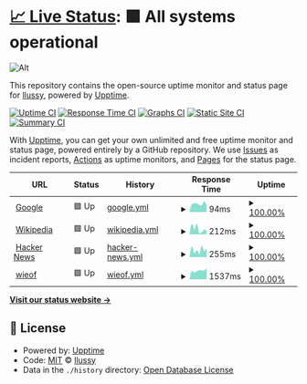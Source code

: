# [📈 Live Status](https://demo.upptime.js.org): <!--live status--> **🟩 All systems operational**

![Alt](https://repobeats.axiom.co/api/embed/abd6383c3f59ba13af62ce565fc7eb5448d17f7c.svg "Repobeats analytics image")

This repository contains the open-source uptime monitor and status page for [llussy](https://llussy.github.io), powered by [Upptime](https://github.com/upptime/upptime).

[![Uptime CI](https://github.com/llussy/upptime/workflows/Uptime%20CI/badge.svg)](https://github.com/llussy/upptime/actions?query=workflow%3A%22Uptime+CI%22)
[![Response Time CI](https://github.com/llussy/upptime/workflows/Response%20Time%20CI/badge.svg)](https://github.com/llussy/upptime/actions?query=workflow%3A%22Response+Time+CI%22)
[![Graphs CI](https://github.com/llussy/upptime/workflows/Graphs%20CI/badge.svg)](https://github.com/llussy/upptime/actions?query=workflow%3A%22Graphs+CI%22)
[![Static Site CI](https://github.com/llussy/upptime/workflows/Static%20Site%20CI/badge.svg)](https://github.com/llussy/upptime/actions?query=workflow%3A%22Static+Site+CI%22)
[![Summary CI](https://github.com/llussy/upptime/workflows/Summary%20CI/badge.svg)](https://github.com/llussy/upptime/actions?query=workflow%3A%22Summary+CI%22)

With [Upptime](https://upptime.js.org), you can get your own unlimited and free uptime monitor and status page, powered entirely by a GitHub repository. We use [Issues](https://github.com/llussy/upptime/issues) as incident reports, [Actions](https://github.com/llussy/upptime/actions) as uptime monitors, and [Pages](https://demo.upptime.js.org) for the status page.

<!--start: status pages-->
<!-- This summary is generated by Upptime (https://github.com/upptime/upptime) -->
<!-- Do not edit this manually, your changes will be overwritten -->
<!-- prettier-ignore -->
| URL | Status | History | Response Time | Uptime |
| --- | ------ | ------- | ------------- | ------ |
| <img alt="" src="https://icons.duckduckgo.com/ip3/www.google.com.ico" height="13"> [Google](https://www.google.com) | 🟩 Up | [google.yml](https://github.com/llussy/upptime/commits/HEAD/history/google.yml) | <details><summary><img alt="Response time graph" src="./graphs/google/response-time-week.png" height="20"> 94ms</summary><br><a href="https://llussy.github.io/upptime/history/google"><img alt="Response time 108" src="https://img.shields.io/endpoint?url=https%3A%2F%2Fraw.githubusercontent.com%2Fllussy%2Fupptime%2FHEAD%2Fapi%2Fgoogle%2Fresponse-time.json"></a><br><a href="https://llussy.github.io/upptime/history/google"><img alt="24-hour response time 78" src="https://img.shields.io/endpoint?url=https%3A%2F%2Fraw.githubusercontent.com%2Fllussy%2Fupptime%2FHEAD%2Fapi%2Fgoogle%2Fresponse-time-day.json"></a><br><a href="https://llussy.github.io/upptime/history/google"><img alt="7-day response time 94" src="https://img.shields.io/endpoint?url=https%3A%2F%2Fraw.githubusercontent.com%2Fllussy%2Fupptime%2FHEAD%2Fapi%2Fgoogle%2Fresponse-time-week.json"></a><br><a href="https://llussy.github.io/upptime/history/google"><img alt="30-day response time 94" src="https://img.shields.io/endpoint?url=https%3A%2F%2Fraw.githubusercontent.com%2Fllussy%2Fupptime%2FHEAD%2Fapi%2Fgoogle%2Fresponse-time-month.json"></a><br><a href="https://llussy.github.io/upptime/history/google"><img alt="1-year response time 109" src="https://img.shields.io/endpoint?url=https%3A%2F%2Fraw.githubusercontent.com%2Fllussy%2Fupptime%2FHEAD%2Fapi%2Fgoogle%2Fresponse-time-year.json"></a></details> | <details><summary><a href="https://llussy.github.io/upptime/history/google">100.00%</a></summary><a href="https://llussy.github.io/upptime/history/google"><img alt="All-time uptime 99.99%" src="https://img.shields.io/endpoint?url=https%3A%2F%2Fraw.githubusercontent.com%2Fllussy%2Fupptime%2FHEAD%2Fapi%2Fgoogle%2Fuptime.json"></a><br><a href="https://llussy.github.io/upptime/history/google"><img alt="24-hour uptime 100.00%" src="https://img.shields.io/endpoint?url=https%3A%2F%2Fraw.githubusercontent.com%2Fllussy%2Fupptime%2FHEAD%2Fapi%2Fgoogle%2Fuptime-day.json"></a><br><a href="https://llussy.github.io/upptime/history/google"><img alt="7-day uptime 100.00%" src="https://img.shields.io/endpoint?url=https%3A%2F%2Fraw.githubusercontent.com%2Fllussy%2Fupptime%2FHEAD%2Fapi%2Fgoogle%2Fuptime-week.json"></a><br><a href="https://llussy.github.io/upptime/history/google"><img alt="30-day uptime 100.00%" src="https://img.shields.io/endpoint?url=https%3A%2F%2Fraw.githubusercontent.com%2Fllussy%2Fupptime%2FHEAD%2Fapi%2Fgoogle%2Fuptime-month.json"></a><br><a href="https://llussy.github.io/upptime/history/google"><img alt="1-year uptime 99.97%" src="https://img.shields.io/endpoint?url=https%3A%2F%2Fraw.githubusercontent.com%2Fllussy%2Fupptime%2FHEAD%2Fapi%2Fgoogle%2Fuptime-year.json"></a></details>
| <img alt="" src="https://icons.duckduckgo.com/ip3/en.wikipedia.org.ico" height="13"> [Wikipedia](https://en.wikipedia.org) | 🟩 Up | [wikipedia.yml](https://github.com/llussy/upptime/commits/HEAD/history/wikipedia.yml) | <details><summary><img alt="Response time graph" src="./graphs/wikipedia/response-time-week.png" height="20"> 212ms</summary><br><a href="https://llussy.github.io/upptime/history/wikipedia"><img alt="Response time 207" src="https://img.shields.io/endpoint?url=https%3A%2F%2Fraw.githubusercontent.com%2Fllussy%2Fupptime%2FHEAD%2Fapi%2Fwikipedia%2Fresponse-time.json"></a><br><a href="https://llussy.github.io/upptime/history/wikipedia"><img alt="24-hour response time 104" src="https://img.shields.io/endpoint?url=https%3A%2F%2Fraw.githubusercontent.com%2Fllussy%2Fupptime%2FHEAD%2Fapi%2Fwikipedia%2Fresponse-time-day.json"></a><br><a href="https://llussy.github.io/upptime/history/wikipedia"><img alt="7-day response time 212" src="https://img.shields.io/endpoint?url=https%3A%2F%2Fraw.githubusercontent.com%2Fllussy%2Fupptime%2FHEAD%2Fapi%2Fwikipedia%2Fresponse-time-week.json"></a><br><a href="https://llussy.github.io/upptime/history/wikipedia"><img alt="30-day response time 193" src="https://img.shields.io/endpoint?url=https%3A%2F%2Fraw.githubusercontent.com%2Fllussy%2Fupptime%2FHEAD%2Fapi%2Fwikipedia%2Fresponse-time-month.json"></a><br><a href="https://llussy.github.io/upptime/history/wikipedia"><img alt="1-year response time 185" src="https://img.shields.io/endpoint?url=https%3A%2F%2Fraw.githubusercontent.com%2Fllussy%2Fupptime%2FHEAD%2Fapi%2Fwikipedia%2Fresponse-time-year.json"></a></details> | <details><summary><a href="https://llussy.github.io/upptime/history/wikipedia">100.00%</a></summary><a href="https://llussy.github.io/upptime/history/wikipedia"><img alt="All-time uptime 100.00%" src="https://img.shields.io/endpoint?url=https%3A%2F%2Fraw.githubusercontent.com%2Fllussy%2Fupptime%2FHEAD%2Fapi%2Fwikipedia%2Fuptime.json"></a><br><a href="https://llussy.github.io/upptime/history/wikipedia"><img alt="24-hour uptime 100.00%" src="https://img.shields.io/endpoint?url=https%3A%2F%2Fraw.githubusercontent.com%2Fllussy%2Fupptime%2FHEAD%2Fapi%2Fwikipedia%2Fuptime-day.json"></a><br><a href="https://llussy.github.io/upptime/history/wikipedia"><img alt="7-day uptime 100.00%" src="https://img.shields.io/endpoint?url=https%3A%2F%2Fraw.githubusercontent.com%2Fllussy%2Fupptime%2FHEAD%2Fapi%2Fwikipedia%2Fuptime-week.json"></a><br><a href="https://llussy.github.io/upptime/history/wikipedia"><img alt="30-day uptime 100.00%" src="https://img.shields.io/endpoint?url=https%3A%2F%2Fraw.githubusercontent.com%2Fllussy%2Fupptime%2FHEAD%2Fapi%2Fwikipedia%2Fuptime-month.json"></a><br><a href="https://llussy.github.io/upptime/history/wikipedia"><img alt="1-year uptime 100.00%" src="https://img.shields.io/endpoint?url=https%3A%2F%2Fraw.githubusercontent.com%2Fllussy%2Fupptime%2FHEAD%2Fapi%2Fwikipedia%2Fuptime-year.json"></a></details>
| <img alt="" src="https://icons.duckduckgo.com/ip3/news.ycombinator.com.ico" height="13"> [Hacker News](https://news.ycombinator.com) | 🟩 Up | [hacker-news.yml](https://github.com/llussy/upptime/commits/HEAD/history/hacker-news.yml) | <details><summary><img alt="Response time graph" src="./graphs/hacker-news/response-time-week.png" height="20"> 255ms</summary><br><a href="https://llussy.github.io/upptime/history/hacker-news"><img alt="Response time 308" src="https://img.shields.io/endpoint?url=https%3A%2F%2Fraw.githubusercontent.com%2Fllussy%2Fupptime%2FHEAD%2Fapi%2Fhacker-news%2Fresponse-time.json"></a><br><a href="https://llussy.github.io/upptime/history/hacker-news"><img alt="24-hour response time 436" src="https://img.shields.io/endpoint?url=https%3A%2F%2Fraw.githubusercontent.com%2Fllussy%2Fupptime%2FHEAD%2Fapi%2Fhacker-news%2Fresponse-time-day.json"></a><br><a href="https://llussy.github.io/upptime/history/hacker-news"><img alt="7-day response time 255" src="https://img.shields.io/endpoint?url=https%3A%2F%2Fraw.githubusercontent.com%2Fllussy%2Fupptime%2FHEAD%2Fapi%2Fhacker-news%2Fresponse-time-week.json"></a><br><a href="https://llussy.github.io/upptime/history/hacker-news"><img alt="30-day response time 304" src="https://img.shields.io/endpoint?url=https%3A%2F%2Fraw.githubusercontent.com%2Fllussy%2Fupptime%2FHEAD%2Fapi%2Fhacker-news%2Fresponse-time-month.json"></a><br><a href="https://llussy.github.io/upptime/history/hacker-news"><img alt="1-year response time 317" src="https://img.shields.io/endpoint?url=https%3A%2F%2Fraw.githubusercontent.com%2Fllussy%2Fupptime%2FHEAD%2Fapi%2Fhacker-news%2Fresponse-time-year.json"></a></details> | <details><summary><a href="https://llussy.github.io/upptime/history/hacker-news">100.00%</a></summary><a href="https://llussy.github.io/upptime/history/hacker-news"><img alt="All-time uptime 99.98%" src="https://img.shields.io/endpoint?url=https%3A%2F%2Fraw.githubusercontent.com%2Fllussy%2Fupptime%2FHEAD%2Fapi%2Fhacker-news%2Fuptime.json"></a><br><a href="https://llussy.github.io/upptime/history/hacker-news"><img alt="24-hour uptime 100.00%" src="https://img.shields.io/endpoint?url=https%3A%2F%2Fraw.githubusercontent.com%2Fllussy%2Fupptime%2FHEAD%2Fapi%2Fhacker-news%2Fuptime-day.json"></a><br><a href="https://llussy.github.io/upptime/history/hacker-news"><img alt="7-day uptime 100.00%" src="https://img.shields.io/endpoint?url=https%3A%2F%2Fraw.githubusercontent.com%2Fllussy%2Fupptime%2FHEAD%2Fapi%2Fhacker-news%2Fuptime-week.json"></a><br><a href="https://llussy.github.io/upptime/history/hacker-news"><img alt="30-day uptime 100.00%" src="https://img.shields.io/endpoint?url=https%3A%2F%2Fraw.githubusercontent.com%2Fllussy%2Fupptime%2FHEAD%2Fapi%2Fhacker-news%2Fuptime-month.json"></a><br><a href="https://llussy.github.io/upptime/history/hacker-news"><img alt="1-year uptime 100.00%" src="https://img.shields.io/endpoint?url=https%3A%2F%2Fraw.githubusercontent.com%2Fllussy%2Fupptime%2FHEAD%2Fapi%2Fhacker-news%2Fuptime-year.json"></a></details>
| <img alt="" src="https://icons.duckduckgo.com/ip3/wieof.top.ico" height="13"> [wieof](https://wieof.top) | 🟩 Up | [wieof.yml](https://github.com/llussy/upptime/commits/HEAD/history/wieof.yml) | <details><summary><img alt="Response time graph" src="./graphs/wieof/response-time-week.png" height="20"> 1537ms</summary><br><a href="https://llussy.github.io/upptime/history/wieof"><img alt="Response time 1639" src="https://img.shields.io/endpoint?url=https%3A%2F%2Fraw.githubusercontent.com%2Fllussy%2Fupptime%2FHEAD%2Fapi%2Fwieof%2Fresponse-time.json"></a><br><a href="https://llussy.github.io/upptime/history/wieof"><img alt="24-hour response time 1610" src="https://img.shields.io/endpoint?url=https%3A%2F%2Fraw.githubusercontent.com%2Fllussy%2Fupptime%2FHEAD%2Fapi%2Fwieof%2Fresponse-time-day.json"></a><br><a href="https://llussy.github.io/upptime/history/wieof"><img alt="7-day response time 1537" src="https://img.shields.io/endpoint?url=https%3A%2F%2Fraw.githubusercontent.com%2Fllussy%2Fupptime%2FHEAD%2Fapi%2Fwieof%2Fresponse-time-week.json"></a><br><a href="https://llussy.github.io/upptime/history/wieof"><img alt="30-day response time 1690" src="https://img.shields.io/endpoint?url=https%3A%2F%2Fraw.githubusercontent.com%2Fllussy%2Fupptime%2FHEAD%2Fapi%2Fwieof%2Fresponse-time-month.json"></a><br><a href="https://llussy.github.io/upptime/history/wieof"><img alt="1-year response time 1523" src="https://img.shields.io/endpoint?url=https%3A%2F%2Fraw.githubusercontent.com%2Fllussy%2Fupptime%2FHEAD%2Fapi%2Fwieof%2Fresponse-time-year.json"></a></details> | <details><summary><a href="https://llussy.github.io/upptime/history/wieof">100.00%</a></summary><a href="https://llussy.github.io/upptime/history/wieof"><img alt="All-time uptime 99.98%" src="https://img.shields.io/endpoint?url=https%3A%2F%2Fraw.githubusercontent.com%2Fllussy%2Fupptime%2FHEAD%2Fapi%2Fwieof%2Fuptime.json"></a><br><a href="https://llussy.github.io/upptime/history/wieof"><img alt="24-hour uptime 100.00%" src="https://img.shields.io/endpoint?url=https%3A%2F%2Fraw.githubusercontent.com%2Fllussy%2Fupptime%2FHEAD%2Fapi%2Fwieof%2Fuptime-day.json"></a><br><a href="https://llussy.github.io/upptime/history/wieof"><img alt="7-day uptime 100.00%" src="https://img.shields.io/endpoint?url=https%3A%2F%2Fraw.githubusercontent.com%2Fllussy%2Fupptime%2FHEAD%2Fapi%2Fwieof%2Fuptime-week.json"></a><br><a href="https://llussy.github.io/upptime/history/wieof"><img alt="30-day uptime 99.87%" src="https://img.shields.io/endpoint?url=https%3A%2F%2Fraw.githubusercontent.com%2Fllussy%2Fupptime%2FHEAD%2Fapi%2Fwieof%2Fuptime-month.json"></a><br><a href="https://llussy.github.io/upptime/history/wieof"><img alt="1-year uptime 99.99%" src="https://img.shields.io/endpoint?url=https%3A%2F%2Fraw.githubusercontent.com%2Fllussy%2Fupptime%2FHEAD%2Fapi%2Fwieof%2Fuptime-year.json"></a></details>

<!--end: status pages-->

[**Visit our status website →**](https://llussy.github.io/upptime/)

## 📄 License

- Powered by: [Upptime](https://github.com/upptime/upptime)
- Code: [MIT](./LICENSE) © [llussy](https://llussy.github.io)
- Data in the `./history` directory: [Open Database License](https://opendatacommons.org/licenses/odbl/1-0/)
